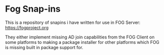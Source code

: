# Fog Snap-ins
This is a repository of snapins i have written for use in FOG Server: https://fogproject.org

They either implement missing AD join capabilities from the FOG Client on some platforms to making a package installer for other platforms which FOG is missing built in package support for.